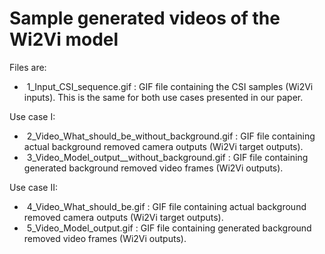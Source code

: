 # Sample generated videos of the Wi2Vi model


Files are:
-  1_Input_CSI_sequence.gif : GIF file containing the CSI samples (Wi2Vi inputs). This is the same for both use cases presented in our paper.


Use case I:
-  2_Video_What_should_be_without_background.gif : GIF file containing actual background removed camera outputs (Wi2Vi target outputs).
-  3_Video_Model_output__without_background.gif : GIF file containing generated background removed video frames (Wi2Vi outputs).

Use case II:
-  4_Video_What_should_be.gif : GIF file containing actual background removed camera outputs (Wi2Vi target outputs).
-  5_Video_Model_output.gif : GIF file containing generated background removed video frames (Wi2Vi outputs).

